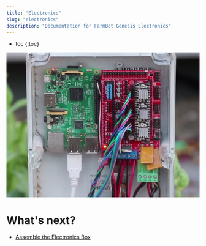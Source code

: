 ```yaml
---
title: "Electronics"
slug: "electronics"
description: "Documentation for FarmBot Genesis Electronics"
---
```


* toc
{:toc}


![Electronics-e1467249147751.jpg](_images/Electronics-e1467249147751.jpg)


# What's next?

 * [Assemble the Electronics Box](../FarmBot-Genesis-V1.1/electronics/assemble-the-electronics-box.md)

